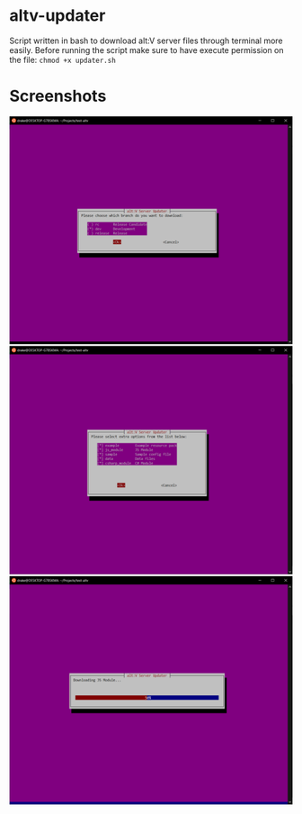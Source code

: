 # altv-updater
Script written in bash to download alt:V server files through terminal more easily.
Before running the script make sure to have execute permission on the file: `chmod +x updater.sh`

# Screenshots
![Screenshot](/screenshots/screenshot1.png?raw=true "Progress 1")
![Screenshot](/screenshots/screenshot2.png?raw=true "Progress 2")
![Screenshot](/screenshots/screenshot3.png?raw=true "Progress 3")
